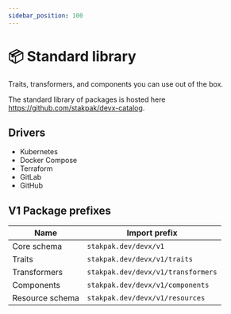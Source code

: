 ```yaml
---
sidebar_position: 100
---
```


# 📦 Standard library

Traits, transformers, and components you can use out of the box.

The standard library of packages is hosted here https://github.com/stakpak/devx-catalog.

## Drivers

+ Kubernetes
+ Docker Compose
+ Terraform
+ GitLab
+ GitHub

## V1 Package prefixes
|Name|Import prefix|
|-|-|
| Core schema       | `stakpak.dev/devx/v1`                 |
| Traits            | `stakpak.dev/devx/v1/traits`          |
| Transformers      | `stakpak.dev/devx/v1/transformers`    |
| Components        | `stakpak.dev/devx/v1/components`      |
| Resource schema   | `stakpak.dev/devx/v1/resources`       |
